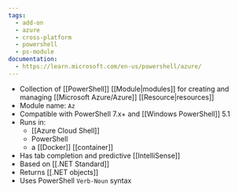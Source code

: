 ```yaml
---
tags:
  - add-on
  - azure
  - cross-platform
  - powershell
  - ps-module
documentation:
  - https://learn.microsoft.com/en-us/powershell/azure/
---
```

- Collection of [[PowerShell]] [[Module|modules]] for creating and managing [[Microsoft Azure/Azure]] [[Resource|resources]]
- Module name: `Az`
- Compatible with PowerShell 7.x+ and [[Windows PowerShell]] 5.1
- Runs in:
	- [[Azure Cloud Shell]]
	- PowerShell
	-  a [[Docker]] [[container]]
- Has tab completion and predictive [[IntelliSense]]
- Based on [[.NET Standard]]
- Returns [[.NET objects]]
- Uses PowerShell `Verb-Noun` syntax